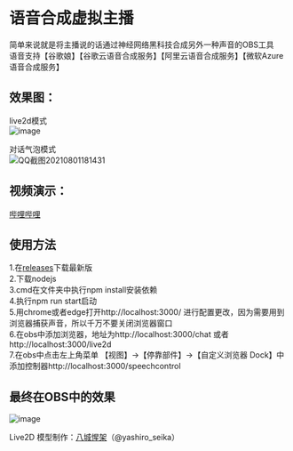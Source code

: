 # 语音合成虚拟主播
简单来说就是将主播说的话通过神经网络黑科技合成另外一种声音的OBS工具  
语音支持【谷歌娘】【谷歌云语音合成服务】【阿里云语音合成服务】【微软Azure语音合成服务】  

## 效果图：
live2d模式  
![image](https://user-images.githubusercontent.com/27753071/128522743-18f1dc9a-ef6e-435f-84b8-ca8bd3628ee6.png)


对话气泡模式  
![QQ截图20210801181431](https://user-images.githubusercontent.com/27753071/127765918-435d53b0-05d1-44f7-a3ef-aba828899807.png)

## 视频演示：
[哔哩哔哩](https://www.bilibili.com/video/BV1a3411r7B8/)

## 使用方法
1.在[releases](https://github.com/eeg1412/liveSpeech/releases)下载最新版  
2.下载nodejs  
3.cmd在文件夹中执行npm install安装依赖  
4.执行npm run start启动    
5.用chrome或者edge打开http://localhost:3000/ 进行配置更改，因为需要用到浏览器捕获声音，所以千万不要关闭浏览器窗口  
6.在obs中添加浏览器，地址为http://localhost:3000/chat 或者 http://localhost:3000/live2d   
7.在obs中点击左上角菜单 【视图】→【停靠部件】→【自定义浏览器 Dock】中添加控制器http://localhost:3000/speechcontrol  

## 最终在OBS中的效果
![image](https://user-images.githubusercontent.com/27753071/128595433-df829087-0d0e-4b85-bc62-19154baf4c5f.png)

Live2D 模型制作：[八城惺架](https://booth.pm/ja/items/2685284)（@yashiro_seika）
